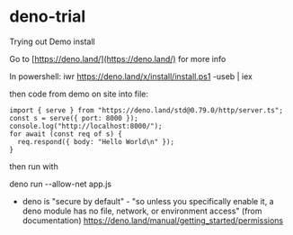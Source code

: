 # deno-trial
Trying out Demo install

Go to [https://deno.land/](https://deno.land/) for more info

In powershell: 
    iwr https://deno.land/x/install/install.ps1 -useb | iex

then code from demo on site into file:

    import { serve } from "https://deno.land/std@0.79.0/http/server.ts";
    const s = serve({ port: 8000 });
    console.log("http://localhost:8000/");
    for await (const req of s) {
      req.respond({ body: "Hello World\n" });
    }
    
then run with 

  deno run --allow-net app.js

* deno is "secure by default" -  "so unless you specifically enable it, a deno module has no file, network, or environment access" (from documentation)
https://deno.land/manual/getting_started/permissions

